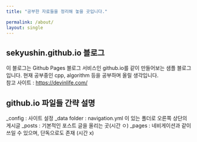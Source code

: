 ```yaml
---
title: "공부한 자료들을 정리해 놓을 곳입니다."

permalink: /about/
layout: single
---
```


## sekyushin.github.io 블로그

이 블로그는 Github Pages 블로그 서비스인 github.io를 같이 만들어보는 샘플 블로그입니다.
현재 공부중인 cpp, algorithm 등을 공부하며 올릴 생각입니다.  
참고 사이트 : <https://devinlife.com/>

## github.io 파일들 간략 설명

_config : 사이트 설정
_data folder : navigation.yml 이 있는 폴더로 오른쪽 상단의 게시글
_posts : 기본적인 포스트 글을 올리는 곳(시간 ㅇ)
_pages : 네비게이션과 같이 쓰일 수 있으며, 단독으로도 존재 (시간 x)

